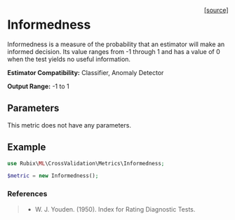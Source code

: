 <span style="float:right;"><a href="https://github.com/RubixML/RubixML/blob/master/src/CrossValidation/Metrics/Informedness.php">[source]</a></span>

# Informedness
Informedness is a measure of the probability that an estimator will make an informed decision. Its value ranges from -1 through 1 and has a value of 0 when the test yields no useful information.

**Estimator Compatibility:** Classifier, Anomaly Detector

**Output Range:** -1 to 1

## Parameters
This metric does not have any parameters.

## Example
```php
use Rubix\ML\CrossValidation\Metrics\Informedness;

$metric = new Informedness();
```

### References
>- W. J. Youden. (1950). Index for Rating Diagnostic Tests.